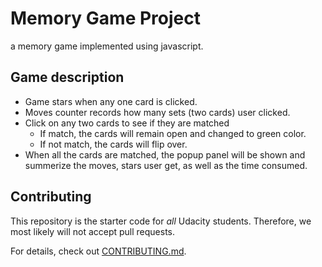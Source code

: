 # Memory Game Project

a memory game implemented using javascript.

## Game description
+ Game stars when any one card is clicked.
+ Moves counter records how many sets (two cards) user clicked.
+ Click on any two cards to see if they are matched
    - If match, the cards will remain open and changed to green color.
    - If not match, the cards will flip over.
+ When all the cards are matched, the popup panel will be shown and summerize the moves, stars user get, as well as the time consumed.


## Contributing

This repository is the starter code for _all_ Udacity students. Therefore, we most likely will not accept pull requests.

For details, check out [CONTRIBUTING.md](CONTRIBUTING.md).
